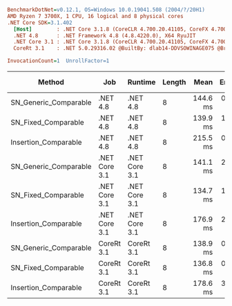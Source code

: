 ``` ini

BenchmarkDotNet=v0.12.1, OS=Windows 10.0.19041.508 (2004/?/20H1)
AMD Ryzen 7 3700X, 1 CPU, 16 logical and 8 physical cores
.NET Core SDK=3.1.402
  [Host]        : .NET Core 3.1.8 (CoreCLR 4.700.20.41105, CoreFX 4.700.20.41903), X64 RyuJIT
  .NET 4.8      : .NET Framework 4.8 (4.8.4220.0), X64 RyuJIT
  .NET Core 3.1 : .NET Core 3.1.8 (CoreCLR 4.700.20.41105, CoreFX 4.700.20.41903), X64 RyuJIT
  CoreRt 3.1    : .NET 5.0.29316.02 @BuiltBy: dlab14-DDVSOWINAGE075 @Branch: master @Commit: 40be8b7e2598b2ccb827fd90cd30c0e2d4496941, X64 AOT

InvocationCount=1  UnrollFactor=1  

```
|                Method |           Job |       Runtime | Length |     Mean |   Error |  StdDev | Gen 0 | Gen 1 | Gen 2 | Allocated |
|---------------------- |-------------- |-------------- |------- |---------:|--------:|--------:|------:|------:|------:|----------:|
| SN_Generic_Comparable |      .NET 4.8 |      .NET 4.8 |      8 | 144.6 ms | 0.69 ms | 0.61 ms |     - |     - |     - |         - |
|   SN_Fixed_Comparable |      .NET 4.8 |      .NET 4.8 |      8 | 139.9 ms | 1.92 ms | 1.80 ms |     - |     - |     - |         - |
|  Insertion_Comparable |      .NET 4.8 |      .NET 4.8 |      8 | 215.5 ms | 0.73 ms | 0.61 ms |     - |     - |     - |         - |
| SN_Generic_Comparable | .NET Core 3.1 | .NET Core 3.1 |      8 | 141.1 ms | 2.46 ms | 2.30 ms |     - |     - |     - |         - |
|   SN_Fixed_Comparable | .NET Core 3.1 | .NET Core 3.1 |      8 | 134.7 ms | 1.63 ms | 1.53 ms |     - |     - |     - |         - |
|  Insertion_Comparable | .NET Core 3.1 | .NET Core 3.1 |      8 | 176.9 ms | 2.54 ms | 2.37 ms |     - |     - |     - |         - |
| SN_Generic_Comparable |    CoreRt 3.1 |    CoreRt 3.1 |      8 | 138.9 ms | 0.89 ms | 0.83 ms |     - |     - |     - |         - |
|   SN_Fixed_Comparable |    CoreRt 3.1 |    CoreRt 3.1 |      8 | 136.8 ms | 0.92 ms | 0.86 ms |     - |     - |     - |         - |
|  Insertion_Comparable |    CoreRt 3.1 |    CoreRt 3.1 |      8 | 178.6 ms | 3.31 ms | 3.09 ms |     - |     - |     - |         - |
